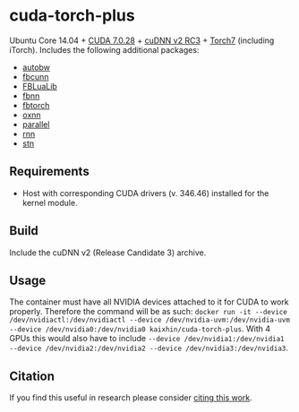cuda-torch-plus
===============
Ubuntu Core 14.04 + [CUDA 7.0.28](http://www.nvidia.com/object/cuda_home_new.html) + [cuDNN v2 RC3](https://developer.nvidia.com/cuDNN) + [Torch7](http://torch.ch/) (including iTorch). Includes the following additional packages:

- [autobw](https://github.com/bshillingford/autobw.torch)
- [fbcunn](https://github.com/facebook/fbcunn)
- [FBLuaLib](https://github.com/facebook/fblualib)
- [fbnn](https://github.com/facebook/fbnn)
- [fbtorch](https://github.com/facebook/fbtorch)
- [oxnn](https://github.com/tkocisky/oxnn)
- [parallel](https://github.com/clementfarabet/lua---parallel)
- [rnn](https://github.com/Element-Research/rnn)
- [stn](https://github.com/qassemoquab/stnbhwd)

Requirements
------------

- Host with corresponding CUDA drivers (v. 346.46) installed for the kernel module.

Build
-----
Include the cuDNN v2 (Release Candidate 3) archive.

Usage
-----
The container must have all NVIDIA devices attached to it for CUDA to work properly.
Therefore the command will be as such: `docker run -it --device /dev/nvidiactl:/dev/nvidiactl --device /dev/nvidia-uvm:/dev/nvidia-uvm --device /dev/nvidia0:/dev/nvidia0 kaixhin/cuda-torch-plus`.
With 4 GPUs this would also have to include `--device /dev/nvidia1:/dev/nvidia1 --device /dev/nvidia2:/dev/nvidia2 --device /dev/nvidia3:/dev/nvidia3`.

Citation
--------
If you find this useful in research please consider [citing this work](https://github.com/Kaixhin/dockerfiles/blob/master/CITATION.md).
